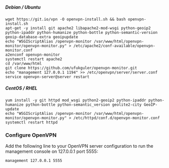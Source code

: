 ##### Debian / Ubuntu

```shell
wget https://git.io/vpn -O openvpn-install.sh && bash openvpn-install.sh
apt-get -y install git apache2 libapache2-mod-wsgi python-geoip2 python-ipaddr python-humanize python-bottle python-semantic-version geoip-database-extra geoipupdate
echo "WSGIScriptAlias /openvpn-monitor /var/www/html/openvpn-monitor/openvpn-monitor.py" > /etc/apache2/conf-available/openvpn-monitor.conf
a2enconf openvpn-monitor
systemctl restart apache2
cd /var/www/html
git clone https://github.com/ufukguler/openvpn-monitor.git
echo "management 127.0.0.1 1194" >> /etc/openvpn/server/server.conf
service openvpn-server@server restart
```

##### CentOS / RHEL

```shell
yum install -y git httpd mod_wsgi python2-geoip2 python-ipaddr python-humanize python-bottle python-semantic_version geolite2-city GeoIP-update
echo "WSGIScriptAlias /openvpn-monitor /var/www/html/openvpn-monitor/openvpn-monitor.py" > /etc/httpd/conf.d/openvpn-monitor.conf
systemctl restart httpd

```

### Configure OpenVPN

Add the following line to your OpenVPN server configuration to run the
management console on 127.0.0.1 port 5555:

```
management 127.0.0.1 5555
```
